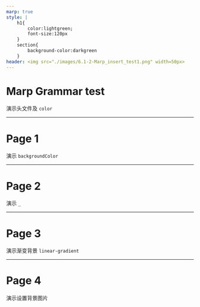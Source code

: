 ```yaml
---
marp: true
style: |
    h1{
        color:lightgreen;
        font-size:120px
    }
    section{
        background-color:darkgreen
    }
header: <img src="./images/6.1-2-Marp_insert_test1.png" width=50px>
---
```


<!-- _color: white -->

# Marp Grammar test

演示头文件及 `color`

---

<!-- backgroundColor: aqua -->

# Page 1

演示 `backgroundColor`

---

<!-- _backgroundColor: pink -->
<!-- _color: white -->

# Page 2

演示 `_`

---

<!-- _backgroundImage: "linear-gradient(to bottom, #67b8e3, #005684ff)" -->

# Page 3

演示渐变背景 `linear-gradient`

---

# Page 4

<!-- backgroundImage: "url('https://gamecms-res-hw.sl916.com/official_website_resource/60001/4/PICTURE/20251017/pc8_e018572adc9e4185aff6e4f4d7deafdc.jpg')" -->
<!-- _color: red -->

演示设置背景图片